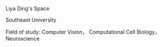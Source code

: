 Liya Ding's Space

Southeast University

Field of study: 
  Computer Vision，
  Computational Cell Biology，
  Neuroscience
